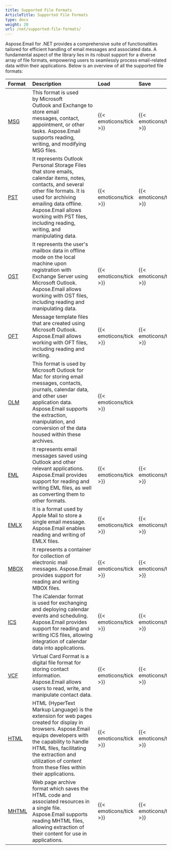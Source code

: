 ```yaml
---
title: Supported File Formats
ArticleTitle: Supported File Formats
type: docs
weight: 20
url: /net/supported-file-formats/
---
```


Aspose.Email for .NET provides a comprehensive suite of functionalities tailored for efficient handling of email messages and associated data. A fundamental aspect of the library lies in its robust support for a diverse array of file formats, empowering users to seamlessly process email-related data within their applications. Below is an overview of all the supported file formats: 

|**Format**|**Description**|**Load**|**Save**|
| :- | :- | :- | :- |
|[MSG](https://docs.fileformat.com/email/msg/)|This format is used by Microsoft Outlook and Exchange to store email messages, contact, appointment, or other tasks. Aspose.Email supports reading, writing, and modifying MSG files.|{{< emoticons/tick >}}|{{< emoticons/tick >}}|
|[PST](https://docs.fileformat.com/email/pst/)|It represents Outlook Personal Storage Files that store emails, calendar items, notes, contacts, and several other file formats. It is used for archiving emailing data offline. Aspose.Email allows working with PST files, including reading, writing, and manipulating data.|{{< emoticons/tick >}}|{{< emoticons/tick >}}|
|[OST](https://docs.fileformat.com/email/ost/)|It represents the user's mailbox data in offline mode on the local machine upon registration with Exchange Server using Microsoft Outlook. Aspose.Email allows working with OST files, including reading and manipulating data.|{{< emoticons/tick >}}|{{< emoticons/tick >}}|
|[OFT](https://docs.fileformat.com/email/oft/)|Message template files that are created using Microsoft Outlook. Aspose.Email allows working with OFT files, including reading and writing.|{{< emoticons/tick >}}|{{< emoticons/tick >}}|
|[OLM](https://docs.fileformat.com/email/olm/)|This format is used by Microsoft Outlook for Mac for storing email messages, contacts, journals, calendar data, and other user application data. Aspose.Email supports the extraction, manipulation, and conversion of the data housed within these archives.|{{< emoticons/tick >}}| |
|[EML](https://docs.fileformat.com/email/eml/)|It represents email messages saved using Outlook and other relevant applications. Aspose.Email provides support for reading and writing EML files, as well as converting them to other formats.|{{< emoticons/tick >}}|{{< emoticons/tick >}}|
|[EMLX](https://docs.fileformat.com/email/emlx/)|It is a format used by Apple Mail to store a single email message. Aspose.Email enables reading and writing of EMLX files.|{{< emoticons/tick >}}|{{< emoticons/tick >}}|
|[MBOX](https://docs.fileformat.com/email/mbox/)|It represents a container for collection of electronic mail messages. Aspose.Email provides support for reading and writing MBOX files.|{{< emoticons/tick >}}|{{< emoticons/tick >}}|
|[ICS](https://docs.fileformat.com/email/ics/)|The iCalendar format is used for exchanging and deploying calendar events and scheduling. Aspose.Email provides support for reading and writing ICS files, allowing integration of calendar data into applications.|{{< emoticons/tick >}}|{{< emoticons/tick >}}|
|[VCF](https://docs.fileformat.com/email/vcf/)|Virtual Card Format is a digital file format for storing contact information. Aspose.Email allows users to read, write, and manipulate contact data.|{{< emoticons/tick >}}|{{< emoticons/tick >}}|
|[HTML](https://docs.fileformat.com/web/html/)|HTML (HyperText Markup Language) is the extension for web pages created for display in browsers. Aspose.Email equips developers with the capability to handle HTML files, facilitating the extraction and utilization of content from these files within their applications.|{{< emoticons/tick >}}|{{< emoticons/tick >}}|
|[MHTML](https://docs.fileformat.com/web/mhtml/)|Web page archive format which saves the HTML code and associated resources in a single file. Aspose.Email supports reading MHTML files, allowing extraction of their content for use in applications.|{{< emoticons/tick >}}|{{< emoticons/tick >}}|

